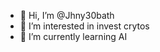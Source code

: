 - 👋 Hi, I’m @Jhny30bath
- 👀 I’m interested in invest crytos
- 🌱 I’m currently learning AI 

<!---
Jhny30bath/Jhny30bath is a ✨ special ✨ repository because its `README.md` (this file) appears on your GitHub profile.
You can click the Preview link to take a look at your changes.
--->
